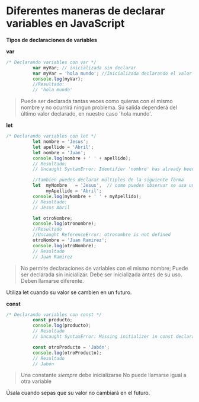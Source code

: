 # Diferentes maneras de declarar variables en JavaScript

**Tipos de declaraciones de variables**


**var**
```javascript
/* Declarando variables con var */
          var myVar; // inicializada sin declarar
          var myVar = 'hola mundo'; //Inicializada declarando el valor string 'hola mundo'
          console.log(myVar); 
          //Resultado:
          // 'hola mundo'
```

>Puede ser declarada tantas veces como quieras con el mismo nombre y no ocurrirá ningun problema.
>Su salida dependerá del último valor declarado, en nuestro caso 'hola mundo'.


**let**
```javascript
/* Declarando variables con let */
          let nombre = 'Jesus';
          let apellido = 'Abril';
          let nombre = 'Juan';
          console.log(nombre + ' ' + apellido);
          // Resultado:
          // Uncaught SyntaxError: Identifier 'nombre' has already been declared

          //tambien puedes declarar múltiples de la siguiente forma
          let  myNombre   = 'Jesus',  // como puedes observar se usa una coma.
               myApellido = 'Abril';
          console.log(myNombre + ' ' + myApellido);
          // Resultado:
          // Jesus Abril

          let otroNombre;
          console.log(otronombre);
          //Resultado
          //Uncaught ReferenceError: otronombre is not defined
          otroNombre = 'Juan Ramirez';
          console.log(otroNombre);
          // Resultado
          // Juan Ramirez

```

> No permite declaraciones de variables con el mismo nombre;
> Puede ser declarada sin inicializar.
> Debe ser inicializada antes de su uso.
> Deben llamarse diferente.

Utiliza let cuando su valor se cambien en un futuro.


**const**
```javascript
/* Declarando variables con const */
          const producto;
          console.log(producto);
          // Resultado
          // Uncaught SyntaxError: Missing initializer in const declaration

          const otroProducto = 'Jabón';
          console.log(otroProducto);
          // Resultado
          // Jabón

```

> Una constante *siempre* debe inicializarse
> No puede llamarse igual a otra variable

Úsala cuando sepas que su valor no cambiará en el futuro.


